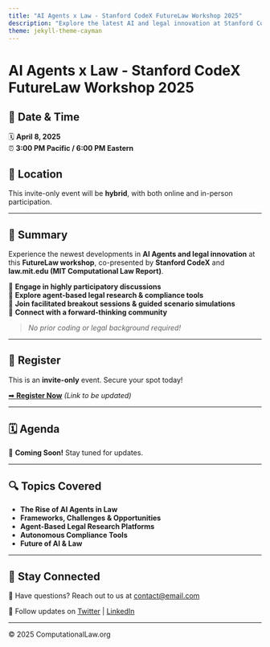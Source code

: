 ```yaml
---
title: "AI Agents x Law - Stanford CodeX FutureLaw Workshop 2025"
description: "Explore the latest AI and legal innovation at Stanford CodeX FutureLaw Workshop 2025."
theme: jekyll-theme-cayman
---
```


# AI Agents x Law - Stanford CodeX FutureLaw Workshop 2025

## 📅 Date & Time
🗓 **April 8, 2025**  
⏰ **3:00 PM Pacific / 6:00 PM Eastern**  

## 📍 Location
This invite-only event will be **hybrid**, with both online and in-person participation.

---

## 🚀 Summary
Experience the newest developments in **AI Agents and legal innovation** at this **FutureLaw workshop**, co-presented by **Stanford CodeX** and **law.mit.edu (MIT Computational Law Report)**.

🔹 **Engage in highly participatory discussions**  
🔹 **Explore agent-based legal research & compliance tools**  
🔹 **Join facilitated breakout sessions & guided scenario simulations**  
🔹 **Connect with a forward-thinking community**  

> *No prior coding or legal background required!*

---

## 📝 Register
This is an **invite-only** event. Secure your spot today!

[➡ **Register Now**](#) _(Link to be updated)_

---

## 🗓 Agenda
🚧 **Coming Soon!** Stay tuned for updates.

---

## 🔍 Topics Covered
- **The Rise of AI Agents in Law**
- **Frameworks, Challenges & Opportunities**
- **Agent-Based Legal Research Platforms**
- **Autonomous Compliance Tools**
- **Future of AI & Law**

---

## 📢 Stay Connected
📧 Have questions? Reach out to us at [contact@email.com](mailto:contact@email.com)  

🔗 Follow updates on [Twitter](#) | [LinkedIn](#)

---

© 2025 ComputationalLaw.org